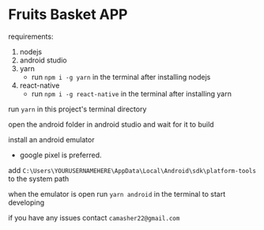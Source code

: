 # Fruits Basket APP

requirements:

1. nodejs
2. android studio
3. yarn
   - run `npm i -g yarn` in the terminal after installing nodejs
4. react-native
   - run `npm i -g react-native` in the terminal after installing yarn

run `yarn` in this project's terminal directory

open the android folder in android studio and wait for it to build

install an android emulator

- google pixel is preferred.

add `C:\Users\YOURUSERNAMEHERE\AppData\Local\Android\sdk\platform-tools` to the system path

when the emulator is open run `yarn android` in the terminal to start developing

if you have any issues contact `camasher22@gmail.com`

